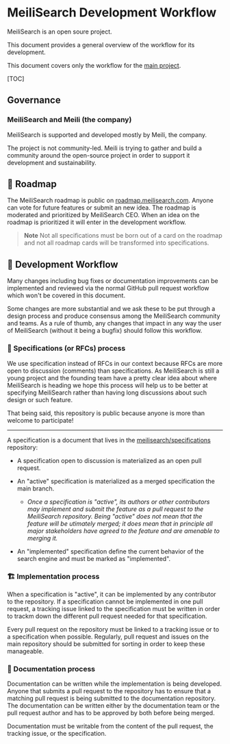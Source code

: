 # MeiliSearch Development Workflow

MeiliSearch is an open soure project. 

This document provides a general overview of the workflow for its development. 

This document covers only the workflow for the [main project](meilisearch/MeiliSearch).

[TOC]

## Governance

### MeiliSearch and Meili (the company)
MeiliSearch is supported and developed mostly by Meili, the company.

The project is not community-led. Meili is trying to gather and build a community around the open-source project in order to support it development and sustainability. 

## 🔮 Roadmap
The MeiliSearch roadmap is public on [roadmap.meilisearch.com](https://roadmap.meilisearch.com).
Anyone can vote for future features or submit an new idea. The roadmap is moderated and prioritized by MeiliSearch CEO.
When an idea on the roadmap is prioritized it will enter in the development workflow.

> __Note__
> Not all specifications must be born out of a card on the roadmap and not all roadmap cards will be transformed into specifications.


## 🎼 Development Workflow
Many changes including bug fixes or documentation improvements can be implemented and reviewed via the normal GitHub pull request workflow which won't be covered in this document.

Some changes are more substantial and we ask these to be put through a design process and produce consensus among the MeiliSearch community  and teams. 
As a rule of thumb, any changes that impact in any way the user of MeiliSearch (without it being a bugfix) should follow this workflow.

### 📝 Specifications (or RFCs) process

We use specification instead of RFCs in our context because RFCs are more open to discussion (comments) than specifications. As MeiliSearch is still a young project and the founding team have a pretty clear idea about where MeiliSearch is heading we hope this process will help us to be better at specifying MeiliSearch rather than having long discussions about such design or such feature.

That being said, this repository is public because anyone is more than welcome to participate!

---
A specification is a document that lives in the [meilisearch/specifications](meilisearch/specifications) repository:
- A specification open to discussion is materialized as an open pull request.

- An "active" specification is materialized as a merged specification the main branch.
    - _Once a specification is "active", its authors or other contributors may implement and submit the feature as a pull request to the MeiliSearch repository. Being "active" does not mean that the feature will be utimately merged; it does mean that in principle all major stakeholders have agreed to the feature and are amenable to merging it._

- An "implemented" specification define the current behavior of the search engine and must be marked as "implemented".

### 🏗 Implementation process
When a specification is "active", it can be implemented by any contributor to the repository.
If a specification cannot be implemented in one pull request, a tracking issue linked to the specification must be written in order to trackm down the different pull request needed for that specification.

Every pull request on the repository must be linked to a tracking issue or to a specification when possible.
Regularly, pull request and issues on the main repository should be submitted for sorting in order to keep these manageable.

### 🎇 Documentation process
Documentation can be written while the implementation is being developed.
Anyone that submits a pull request to the repository has to ensure that a matching pull request is being submitted to the documentation repository.
The documentation can be written either by the documentation team or the pull request author and has to be approved by both before being merged.

Documentation must be writable from the content of the pull request, the tracking issue, or the specification.
